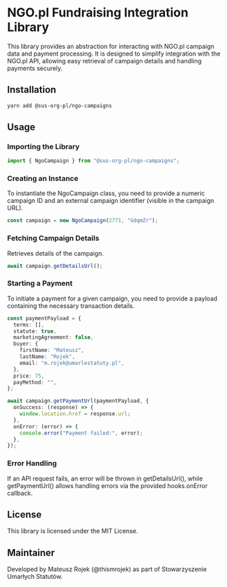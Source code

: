 # NGO.pl Fundraising Integration Library

This library provides an abstraction for interacting with NGO.pl campaign data and payment processing. It is designed to simplify integration with the NGO.pl API, allowing easy retrieval of campaign details and handling payments securely.

## Installation

```bash
yarn add @sus-org-pl/ngo-campaigns
```

## Usage

### Importing the Library

```ts
import { NgoCampaign } from "@sus-org-pl/ngo-campaigns";
```

### Creating an Instance

To instantiate the NgoCampaign class, you need to provide a numeric campaign ID and an external campaign identifier (visible in the campaign URL).

```ts
const campaign = new NgoCampaign(2771, "GdqmZr");
```

### Fetching Campaign Details

Retrieves details of the campaign.

```ts
await campaign.getDetailsUrl();
```

### Starting a Payment

To initiate a payment for a given campaign, you need to provide a payload containing the necessary transaction details.

```ts
const paymentPayload = {
  terms: [],
  statute: true,
  marketingAgreement: false,
  buyer: {
    firstName: "Mateusz",
    lastName: "Rojek",
    email: "m.rojek@umarlestatuty.pl",
  },
  price: 75,
  payMethod: "",
};

await campaign.getPaymentUrl(paymentPayload, {
  onSuccess: (response) => {
    window.location.href = response.url;
  },
  onError: (error) => {
    console.error("Payment failed:", error);
  },
});
```

### Error Handling

If an API request fails, an error will be thrown in getDetailsUrl(), while getPaymentUrl() allows handling errors via the provided hooks.onError callback.

## License

This library is licensed under the MIT License.

## Maintainer

Developed by Mateusz Rojek (@thismrojek) as part of Stowarzyszenie Umarłych Statutów.

